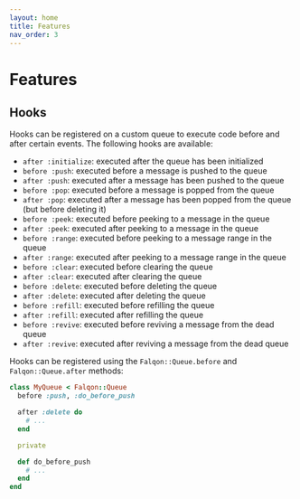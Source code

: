 ```yaml
---
layout: home
title: Features
nav_order: 3
---
```


# Features

## Hooks

Hooks can be registered on a custom queue to execute code before and after certain events.
The following hooks are available:

- `after :initialize`: executed after the queue has been initialized
- `before :push`: executed before a message is pushed to the queue
- `after :push`: executed after a message has been pushed to the queue
- `before :pop`: executed before a message is popped from the queue
- `after :pop`: executed after a message has been popped from the queue (but before deleting it)
- `before :peek`: executed before peeking to a message in the queue
- `after :peek`: executed after peeking to a message in the queue
- `before :range`: executed before peeking to a message range in the queue
- `after :range`: executed after peeking to a message range in the queue
- `before :clear`: executed before clearing the queue
- `after :clear`: executed after clearing the queue
- `before :delete`: executed before deleting the queue
- `after :delete`: executed after deleting the queue
- `before :refill`: executed before refilling the queue
- `after :refill`: executed after refilling the queue
- `before :revive`: executed before reviving a message from the dead queue
- `after :revive`: executed after reviving a message from the dead queue

Hooks can be registered using the `Falqon::Queue.before` and `Falqon::Queue.after` methods:

```ruby
class MyQueue < Falqon::Queue
  before :push, :do_before_push

  after :delete do
    # ...
  end

  private

  def do_before_push
    # ...
  end
end
```
